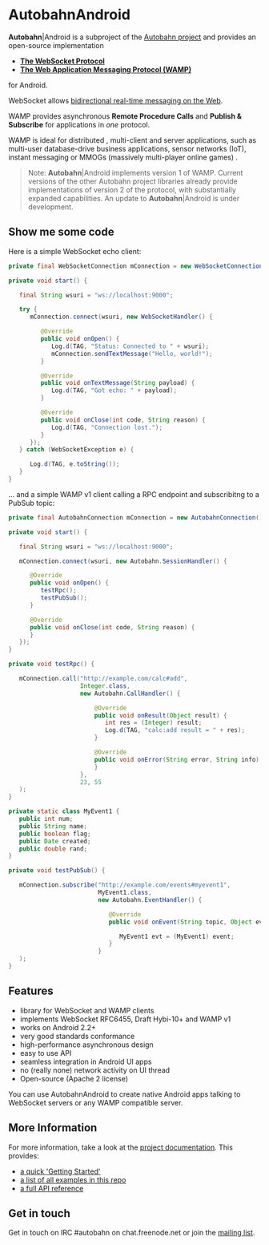 # AutobahnAndroid

**Autobahn**|Android is a subproject of the [Autobahn project](http://autobahn.ws/) and provides an open-source implementation

* **[The WebSocket Protocol](http://tools.ietf.org/html/rfc6455)**
* **[The Web Application Messaging Protocol (WAMP)](http://wamp.ws/)**

for Android.

WebSocket allows [bidirectional real-time messaging on the Web](http://tavendo.com/blog/post/websocket-why-what-can-i-use-it/).

WAMP provides asynchronous **Remote Procedure Calls** and **Publish & Subscribe** for applications in *one* protocol.

WAMP is ideal for distributed , multi-client and server applications, such as multi-user database-drive business applications, sensor networks (IoT), instant messaging or MMOGs (massively multi-player online games) .

> Note: **Autobahn**|Android implements version 1 of WAMP. Current versions of the other Autobahn project libraries already provide implementations of version 2 of the protocol, with substantially expanded capabilities. An update to **Autobahn**|Android is under development.

## Show me some code

Here is a simple WebSocket echo client:

```java
private final WebSocketConnection mConnection = new WebSocketConnection();

private void start() {

   final String wsuri = "ws://localhost:9000";

   try {
      mConnection.connect(wsuri, new WebSocketHandler() {

         @Override
         public void onOpen() {
            Log.d(TAG, "Status: Connected to " + wsuri);
            mConnection.sendTextMessage("Hello, world!");
         }

         @Override
         public void onTextMessage(String payload) {
            Log.d(TAG, "Got echo: " + payload);
         }

         @Override
         public void onClose(int code, String reason) {
            Log.d(TAG, "Connection lost.");
         }
      });
   } catch (WebSocketException e) {

      Log.d(TAG, e.toString());
   }
}
```

... and a simple WAMP v1 client calling a RPC endpoint and subscribitng to a PubSub topic:

```java
private final AutobahnConnection mConnection = new AutobahnConnection();

private void start() {

   final String wsuri = "ws://localhost:9000";

   mConnection.connect(wsuri, new Autobahn.SessionHandler() {

      @Override
      public void onOpen() {
         testRpc();
         testPubSub();
      }

      @Override
      public void onClose(int code, String reason) {
      }
   });
}

private void testRpc() {

   mConnection.call("http://example.com/calc#add",
                    Integer.class,
                    new Autobahn.CallHandler() {

                        @Override
                        public void onResult(Object result) {
                           int res = (Integer) result;
                           Log.d(TAG, "calc:add result = " + res);
                        }

                        @Override
                        public void onError(String error, String info) {
                        }
                    },
                    23, 55
   );
}

private static class MyEvent1 {
   public int num;
   public String name;
   public boolean flag;
   public Date created;
   public double rand;
}

private void testPubSub() {

   mConnection.subscribe("http://example.com/events#myevent1",
                         MyEvent1.class,
                         new Autobahn.EventHandler() {

                            @Override
                            public void onEvent(String topic, Object event) {

                               MyEvent1 evt = (MyEvent1) event;
                            }
                         }
   );
}
```




## Features

* library for WebSocket and WAMP clients
* implements WebSocket RFC6455, Draft Hybi-10+ and WAMP v1
* works on Android 2.2+
* very good standards conformance
* high-performance asynchronous design
* easy to use API
* seamless integration in Android UI apps
* no (really none) network activity on UI thread
* Open-source (Apache 2 license)

You can use AutobahnAndroid to create native Android apps talking to WebSocket servers or any WAMP compatible server.

## More Information

For more information, take a look at the [project documentation](http://autobahn.ws/android). This provides:

* [a quick 'Getting Started'](http://autobahn.ws/android/gettingstarted.html)
* [a list of all examples in this repo](http://autobahn.ws/android/examples.html)
* [a full API reference](http://autobahn.ws/python/packages.html)


## Get in touch

Get in touch on IRC #autobahn on chat.freenode.net or join the [mailing list](http://groups.google.com/group/autobahnws).
